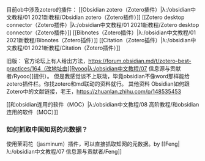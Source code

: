 目前ob中涉及zotero的插件：
[[Obsidian zotero（Zotero插件）|λ:/obsidian中文教程/01 2021新教程/Obsidian zotero（Zotero插件）]]
[[Zotero desktop connector（Zotero插件）|λ:/obsidian中文教程/01 2021新教程/Zotero desktop connector（Zotero插件）]]
[[Bibnotes（Zotero插件）|λ:/obsidian中文教程/01 2021新教程/Bibnotes（Zotero插件）]]
[[Citation（Zotero插件）|λ:/obsidian中文教程/01 2021新教程/Citation（Zotero插件）]]

旧版：
官方论坛上有人给出方法，https://forum.obsidian.md/t/zotero-best-practices/164（改地址由[[Ryooo|λ:/obsidian中文教程/07 信息源与贡献者/Ryooo]]提供）。
但是我感觉谈不上联动，毕竟obsidian不像word那样能给zotero插件栏。你找zotero和md联动的资料就行。
其他资料
Obsidian如何跟Zotero中的文献链接，老王，https://zhuanlan.zhihu.com/p/148535453 

[[和obsidian连用的软件（MOC）|λ:/obsidian中文教程/08 高阶教程/和obsidian连用的软件（MOC）]]

### 如何抓取中国知网的元数据？
使用茉莉花（jasminum）插件，可以直接抓取知网的元数据。by [[Feng|λ:/obsidian中文教程/07 信息源与贡献者/Feng]]

